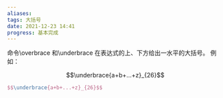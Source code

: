 ```yaml
---
aliases: 
tags: 大括号
date: 2021-12-23 14:41
progress: 基本完成
---
```


命令\overbrace 和\underbrace 在表达式的上、下方给出一水平的大括号。
例如：

$$\underbrace{a+b+...+z}_{26}$$
```latex
$$\underbrace{a+b+...+z}_{26}$$
```